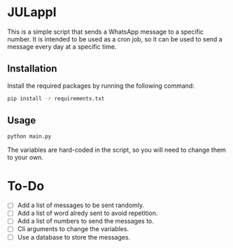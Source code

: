 # JULappI

This is a simple script that sends a WhatsApp message to a specific number. It is intended to be used as a cron job, so it can be used to send a message every day at a specific time.

## Installation

Install the required packages by running the following command:

```bash
pip install -r requirements.txt
```

## Usage

```bash
python main.py
```
The variables are hard-coded in the script, so you will need to change them to your own.

# To-Do

- [ ] Add a list of messages to be sent randomly.
- [ ] Add a list of word alredy sent to avoid repetition.
- [ ] Add a list of numbers to send the messages to.
- [ ] Cli arguments to change the variables.
- [ ] Use a database to store the messages. 